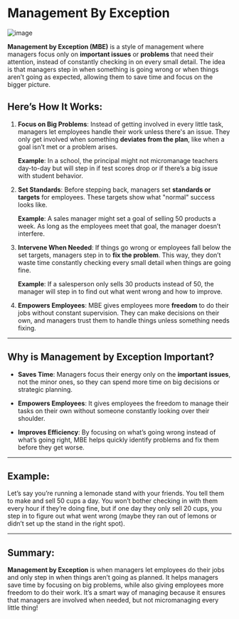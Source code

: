 # Management By Exception
![image](https://github.com/user-attachments/assets/7c22546e-5205-4bc3-bba5-2b63cec89061)

**Management by Exception (MBE)** is a style of management where managers focus only on **important issues** or **problems** that need their attention, instead of constantly checking in on every small detail. The idea is that managers step in when something is going wrong or when things aren’t going as expected, allowing them to save time and focus on the bigger picture.

## Here’s How It Works:

1. **Focus on Big Problems**: Instead of getting involved in every little task, managers let employees handle their work unless there's an issue. They only get involved when something **deviates from the plan**, like when a goal isn’t met or a problem arises.

   **Example**: In a school, the principal might not micromanage teachers day-to-day but will step in if test scores drop or if there’s a big issue with student behavior.

2. **Set Standards**: Before stepping back, managers set **standards or targets** for employees. These targets show what "normal" success looks like.

   **Example**: A sales manager might set a goal of selling 50 products a week. As long as the employees meet that goal, the manager doesn’t interfere.

3. **Intervene When Needed**: If things go wrong or employees fall below the set targets, managers step in to **fix the problem**. This way, they don’t waste time constantly checking every small detail when things are going fine.

   **Example**: If a salesperson only sells 30 products instead of 50, the manager will step in to find out what went wrong and how to improve.

4. **Empowers Employees**: MBE gives employees more **freedom** to do their jobs without constant supervision. They can make decisions on their own, and managers trust them to handle things unless something needs fixing.

---

## Why is Management by Exception Important?

- **Saves Time**: Managers focus their energy only on the **important issues**, not the minor ones, so they can spend more time on big decisions or strategic planning.
  
- **Empowers Employees**: It gives employees the freedom to manage their tasks on their own without someone constantly looking over their shoulder.

- **Improves Efficiency**: By focusing on what’s going wrong instead of what’s going right, MBE helps quickly identify problems and fix them before they get worse.

---

## Example:
Let’s say you’re running a lemonade stand with your friends. You tell them to make and sell 50 cups a day. You won’t bother checking in with them every hour if they’re doing fine, but if one day they only sell 20 cups, you step in to figure out what went wrong (maybe they ran out of lemons or didn’t set up the stand in the right spot).

---

## Summary:
**Management by Exception** is when managers let employees do their jobs and only step in when things aren’t going as planned. It helps managers save time by focusing on big problems, while also giving employees more freedom to do their work. It’s a smart way of managing because it ensures that managers are involved when needed, but not micromanaging every little thing!
